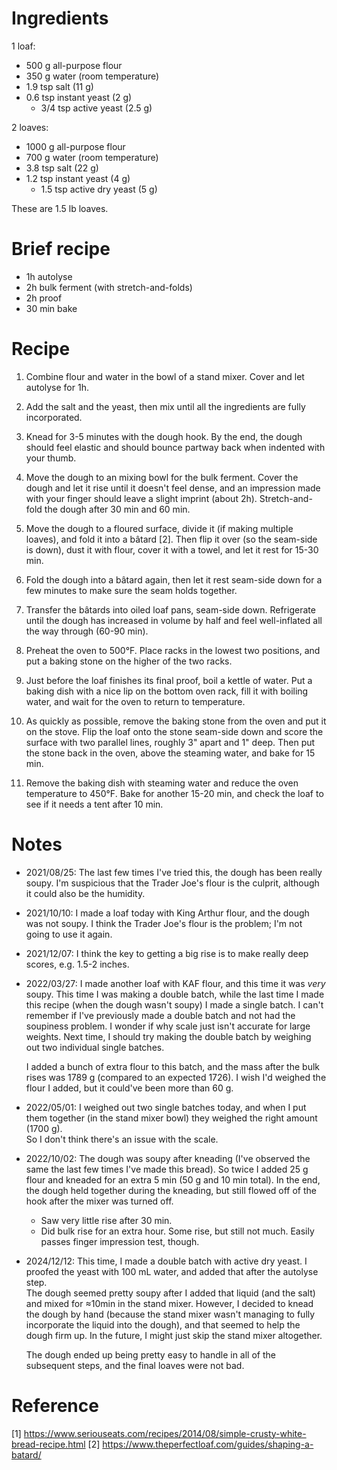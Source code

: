 Ingredients
===========
1 loaf:
- 500 g all-purpose flour
- 350 g water (room temperature)
- 1.9 tsp salt (11 g)
- 0.6 tsp instant yeast (2 g)
  - 3/4 tsp active yeast (2.5 g)

2 loaves:
- 1000 g all-purpose flour
- 700 g water (room temperature)
- 3.8 tsp salt (22 g)
- 1.2 tsp instant yeast (4 g)
  - 1.5 tsp active dry yeast (5 g)

These are 1.5 lb loaves.

Brief recipe
============
- 1h autolyse
- 2h bulk ferment (with stretch-and-folds)
- 2h proof
- 30 min bake

Recipe
======
 1. Combine flour and water in the bowl of a stand mixer.  Cover and let 
    autolyse for 1h.

 2. Add the salt and the yeast, then mix until all the ingredients are fully 
    incorporated.

 3. Knead for 3-5 minutes with the dough hook.  By the end, the dough should 
    feel elastic and should bounce partway back when indented with your thumb.

 4. Move the dough to an mixing bowl for the bulk ferment.  Cover the dough and 
    let it rise until it doesn't feel dense, and an impression made with your 
    finger should leave a slight imprint (about 2h).  Stretch-and- fold the 
    dough after 30 min and 60 min.

 5. Move the dough to a floured surface, divide it (if making multiple loaves), 
    and fold it into a bâtard [2].  Then flip it over (so the seam-side is 
    down), dust it with flour, cover it with a towel, and let it rest for 15-30 
    min.

 6. Fold the dough into a bâtard again, then let it rest seam-side down for a 
    few minutes to make sure the seam holds together.

 7. Transfer the bâtards into oiled loaf pans, seam-side down.  Refrigerate 
    until the dough has increased in volume by half and feel well-inflated all 
    the way through (60-90 min).

 8. Preheat the oven to 500°F.  Place racks in the lowest two positions, and 
    put a baking stone on the higher of the two racks.

 9. Just before the loaf finishes its final proof, boil a kettle of water.  Put 
    a baking dish with a nice lip on the bottom oven rack, fill it with boiling 
    water, and wait for the oven to return to temperature.

10. As quickly as possible, remove the baking stone from the oven and put it on 
    the stove.  Flip the loaf onto the stone seam-side down and score the 
    surface with two parallel lines, roughly 3" apart and 1" deep.  Then put 
    the stone back in the oven, above the steaming water, and bake for 15 min.

11. Remove the baking dish with steaming water and reduce the oven temperature 
    to 450°F.  Bake for another 15-20 min, and check the loaf to see if it 
    needs a tent after 10 min.

Notes
=====
- 2021/08/25: The last few times I've tried this, the dough has been really 
  soupy.  I'm suspicious that the Trader Joe's flour is the culprit, although 
  it could also be the humidity.

- 2021/10/10: I made a loaf today with King Arthur flour, and the dough was not 
  soupy.  I think the Trader Joe's flour is the problem; I'm not going to use 
  it again.

- 2021/12/07: I think the key to getting a big rise is to make really deep 
  scores, e.g. 1.5-2 inches.

- 2022/03/27: I made another loaf with KAF flour, and this time it was *very* 
  soupy.  This time I was making a double batch, while the last time I made 
  this recipe (when the dough wasn't soupy) I made a single batch.  I can't 
  remember if I've previously made a double batch and not had the soupiness 
  problem.  I wonder if why scale just isn't accurate for large weights.  Next 
  time, I should try making the double batch by weighing out two individual 
  single batches.

  I added a bunch of extra flour to this batch, and the mass after the bulk 
  rises was 1789 g (compared to an expected 1726).  I wish I'd weighed the 
  flour I added, but it could've been more than 60 g.

- 2022/05/01: I weighed out two single batches today, and when I put them 
  together (in the stand mixer bowl) they weighed the right amount (1700 g).  
  So I don't think there's an issue with the scale.

- 2022/10/02: The dough was soupy after kneading (I've observed the same the 
  last few times I've made this bread).  So twice I added 25 g flour and 
  kneaded for an extra 5 min (50 g and 10 min total).  In the end, the dough 
  held together during the kneading, but still flowed off of the hook after the 
  mixer was turned off.

  - Saw very little rise after 30 min.
  - Did bulk rise for an extra hour.  Some rise, but still not much.  Easily 
    passes finger impression test, though.

- 2024/12/12: This time, I made a double batch with active dry yeast.  I 
  proofed the yeast with 100 mL water, and added that after the autolyse step.  
  The dough seemed pretty soupy after I added that liquid (and the salt) and 
  mixed for ≈10min in the stand mixer.  However, I decided to knead the dough 
  by hand (because the stand mixer wasn't managing to fully incorporate the 
  liquid into the dough), and that seemed to help the dough firm up.  In the 
  future, I might just skip the stand mixer altogether.

  The dough ended up being pretty easy to handle in all of the subsequent 
  steps, and the final loaves were not bad.

Reference
=========
[1] https://www.seriouseats.com/recipes/2014/08/simple-crusty-white-bread-recipe.html
[2] https://www.theperfectloaf.com/guides/shaping-a-batard/
